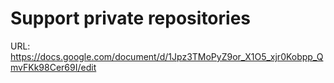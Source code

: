 # Support private repositories

URL: https://docs.google.com/document/d/1Jpz3TMoPyZ9or_X1O5_xjr0Kobpp_QmvFKk98Cer69I/edit
